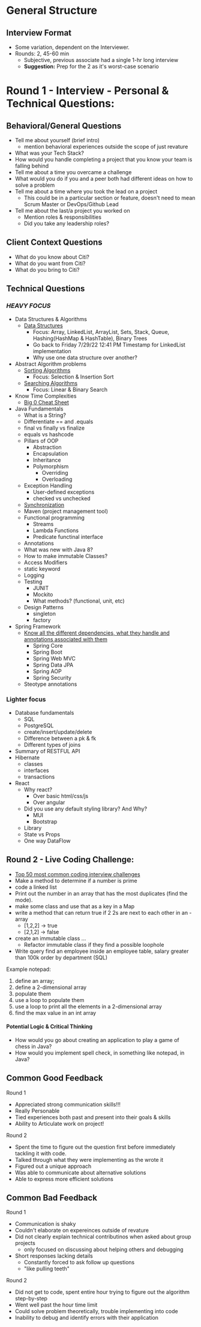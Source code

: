 # General Structure

## Interview Format

-   Some variation, dependent on the Interviewer.
-   Rounds: 2, 45-60 min
    -   Subjective, previous associate had a single 1-hr long interview
    -   **Suggestion:** Prep for the 2 as it's worst-case scenario

# Round 1 - Interview - Personal & Technical Questions:

## Behavioral/General Questions

-   Tell me about yourself (brief intro)
    -   mention behavioral experiences outside the scope of just revature
-   What was your Tech Stack?
-   How would you handle completing a project that you know your team is falling behind
-   Tell me about a time you overcame a challenge
-   What would you do if you and a peer both had different ideas on how to solve a problem
-   Tell me about a time where you took the lead on a project
    -   This could be in a particular section or feature, doesn't need to mean Scrum Master or DevOps/Github Lead
-   Tell me about the last/a project you worked on
    -   Mention roles & responsibilities
    -   Did you take any leadership roles?

## Client Context Questions

-   What do you know about Citi?
-   What do you want from Citi?
-   What do you bring to Citi?

## Technical Questions

### **_HEAVY FOCUS_**

-   Data Structures & Algorithms
    -   [Data Structures](https://www.geeksforgeeks.org/data-structures/)
        -   Focus: Array, LinkedList, ArrayList, Sets, Stack, Queue, Hashing(HashMap & HashTable), Binary Trees
        -   Go back to Friday 7/29/22 12:41 PM Timestamp for LinkedList implementation
        -   Why use one data structure over another?
-   Abstract Algorithm problems
    -   [Sorting Algorithms](https://www.geeksforgeeks.org/sorting-algorithms/)
        -   Focus: Selection & Insertion Sort
    -   [Searching Algorithms](https://www.geeksforgeeks.org/sorting-algorithms/)
        -   Focus: Linear & Binary Search
-   Know Time Complexities
    -   [Big 0 Cheat Sheet](https://www.bigocheatsheet.com/)
-   Java Fundamentals
    -   What is a String?
    -   Differentiate == and .equals
    -   final vs finally vs finalize
    -   equals vs hashcode
    -   Pillars of OOP
        -   Abstraction
        -   Encapsulation
        -   Inheritance
        -   Polymorphism
            -   Overriding
            -   Overloading
    -   Exception Handling
        -   User-defined exceptions
        -   checked vs unchecked
    -   [Synchronization](https://www.geeksforgeeks.org/synchronization-in-java/?ref=gcse)
    -   Maven (project management tool)
    -   Functional programming
        -   Streams
        -   Lambda Functions
        -   Predicate functinal interface
    -   Annotations
    -   What was new with Java 8?
    -   How to make immutable Classes?
    -   Access Modifiers
    -   static keyword
    -   Logging
    -   Testing
        -   JUNIT
        -   Mockito
        -   What methods? (functional, unit, etc)
    -   Design Patterns
        -   singleton
        -   factory
-   Spring Framework
    -   [Know all the different dependencies, what they handle and annotations associated with them](https://miro.com/app/board/uXjVOYNdi-w=/)
        -   Spring Core
        -   Spring Boot
        -   Spring Web MVC
        -   Spring Data JPA
        -   Spring AOP
        -   Spring Security
    -   Steotype annotations

### **Lighter focus**

-   Database fundamentals
    -   SQL
    -   PostgreSQL
    -   create/insert/update/delete
    -   Difference between a pk & fk
    -   Different types of joins
-   Summary of RESTFUL API
-   Hibernate
    -   classes
    -   interfaces
    -   transactions
-   React
    -   Why react?
        -   Over basic html/css/js
        -   Over angular
    -   Did you use any default styling library? And Why?
        -   MUI
        -   Bootstrap
    -   Library
    -   State vs Props
    -   One way DataFlow

## Round 2 - Live Coding Challenge:

-   [Top 50 most common coding interview challenges](https://javarevisited.blogspot.com/2017/07/top-50-java-programs-from-coding-Interviews.html)
-   Make a method to determine if a number is prime
-   code a linked list
-   Print out the number in an array that has the most duplicates (find the mode).
-   make some class and use that as a key in a Map
-   write a method that can return true if 2 2s are next to each other in an - array
    -   [1,2,2] -> true
    -   [2,1,2] -> false
-   create an immutable class ...
    -   Refactor immutable class if they find a possible loophole
-   Write query find an employee inside an employee table, salary greater than 100k order by department (SQL)

Example notepad:

1. define an array;
2. define a 2-dimensional array
3. populate them
4. use a loop to populate them
5. use a loop to print all the elements in a 2-dimensional array
6. find the max value in an int array

#### Potential Logic & Critical Thinking

-   How would you go about creating an application to play a game of chess in Java?
-   How would you implement spell check, in something like notepad, in Java?

## Common Good Feedback

Round 1

-   Appreciated strong communication skills!!!
-   Really Personable
-   Tied experiences both past and present into their goals & skills
-   Ability to Articulate work on project!

Round 2

-   Spent the time to figure out the question first before immediately tackling it with code.
-   Talked through what they were implementing as the wrote it
-   Figured out a unique approach
-   Was able to communicate about alternative solutions
-   Able to express more efficient solutions

## Common Bad Feedback

Round 1

-   Communication is shaky
-   Couldn't elaborate on expereinces outside of revature
-   Did not clearly explain technical contributinos when asked about group projects
    -   only focused on discussing about helping others and debugging
-   Short responses lacking details
    -   Constantly forced to ask follow up questions
    -   "like pulling teeth"

Round 2

-   Did not get to code, spent entire hour trying to figure out the algorithm step-by-step
-   Went well past the hour time limit
-   Could solve problem theoretically, trouble implementing into code
-   Inability to debug and identify errors with their application
